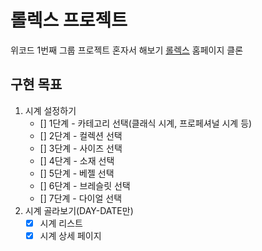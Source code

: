 # 롤렉스 프로젝트

위코드 1번째 그룹 프로젝트 혼자서 해보기
[롤렉스](https://www.rolex.com/ko) 홈페이지 클론

## 구현 목표
1. 시계 설정하기
	- [] 1단계 - 카테고리 선택(클래식 시계, 프로페셔널 시계 등)
	- [] 2단계 - 컬렉션 선택
	- [] 3단계 - 사이즈 선택
	- [] 4단계 - 소재 선택
	- [] 5단계 - 베젤 선택
	- [] 6단계 - 브레슬릿 선택
	- [] 7단계 - 다이얼 선택
2. 시계 골라보기(DAY-DATE만)
	- [x] 시계 리스트
	- [x] 시계 상세 페이지
